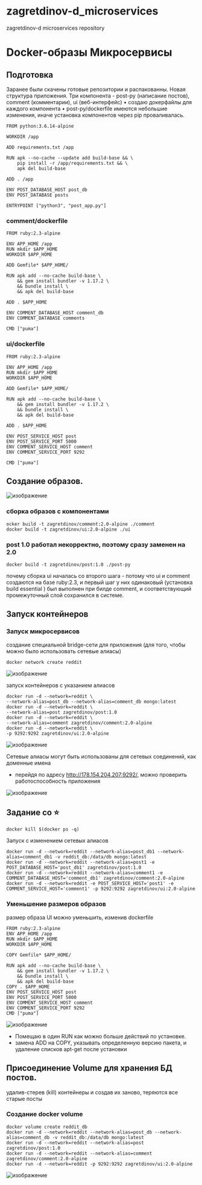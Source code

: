 # zagretdinov-d_microservices
zagretdinov-d microservices repository

# Docker-образы Микросервисы
## Подготовка
Заранее были скачены готовые репозитории и распакованны.
Новая структура приложения.
Три компонента - post-py (написание постов), comment (комментарии), ui (веб-интерфейс) 
    • создаю докерфайлы для каждого компонента
    • post-py/dockerfile имеются небольшие изменения, иначе установка компонентов через pip проваливалась.
```
FROM python:3.6.14-alpine

WORKDIR /app

ADD requirements.txt /app

RUN apk --no-cache --update add build-base && \
    pip install -r /app/requirements.txt && \
    apk del build-base

ADD . /app

ENV POST_DATABASE_HOST post_db
ENV POST_DATABASE posts

ENTRYPOINT ["python3", "post_app.py"]

```

### comment/dockerfile
```
FROM ruby:2.3-alpine

ENV APP_HOME /app
RUN mkdir $APP_HOME
WORKDIR $APP_HOME

ADD Gemfile* $APP_HOME/

RUN apk add --no-cache build-base \
    && gem install bundler -v 1.17.2 \
    && bundle install \
    && apk del build-base

ADD . $APP_HOME

ENV COMMENT_DATABASE_HOST comment_db
ENV COMMENT_DATABASE comments

CMD ["puma"]
```
### ui/dockerfile
```
FROM ruby:2.3-alpine

ENV APP_HOME /app
RUN mkdir $APP_HOME
WORKDIR $APP_HOME

ADD Gemfile* $APP_HOME/

RUN apk add --no-cache build-base \
    && gem install bundler -v 1.17.2 \
    && bundle install \
    && apk del build-base

ADD . $APP_HOME

ENV POST_SERVICE_HOST post
ENV POST_SERVICE_PORT 5000
ENV COMMENT_SERVICE_HOST comment
ENV COMMENT_SERVICE_PORT 9292

CMD ["puma"]
```

## Создание образов.

![изображение](https://user-images.githubusercontent.com/85208391/130621379-eb4591dc-8ebb-42b0-ad30-476a2564bba2.png)

### сборка образов с компонентами
```
ocker build -t zagretdinov/comment:2.0-alpine ./comment
docker build -t zagretdinov/ui:2.0-alpine ./ui
```
### post 1.0 работал некорректно, поэтому сразу заменен на 2.0

```
docker build -t zagretdinov/post:1.0 ./post-py
```

почему сборка ui началась со второго шага - потому что ui и comment создаются на базе ruby:2.3, и первый шаг у них одинаковый (установка build essential ) был выполнен при билде comment, и соответствующий промежуточный слой сохранился в системе.

## Запуск контейнеров

### Запуск микросервисов

создание специальной bridge-сети для приложения (для того, чтобы можно было использовать сетевые алиасы)

```
docker network create reddit
```

![изображение](https://user-images.githubusercontent.com/85208391/130627594-8690b6cc-4985-4b36-af5b-bd58a9defc6e.png)

запуск контейнеров с указанием алиасов

```
docker run -d --network=reddit \
--network-alias=post_db --network-alias=comment_db mongo:latest
docker run -d --network=reddit \
--network-alias=post zagretdinov/post:1.0
docker run -d --network=reddit \
--network-alias=comment zagretdinov/comment:2.0-alpine
docker run -d --network=reddit \
-p 9292:9292 zagretdinov/ui:2.0-alpine
```
![изображение](https://user-images.githubusercontent.com/85208391/130627783-303a1ebd-92ab-4844-9c57-fb23118ada11.png)

Сетевые алиасы могут быть использованы для сетевых соединений, как доменные имена

- перейдя по адресу http://178.154.204.207:9292/, можно проверить работоспособность приложения

![изображение](https://user-images.githubusercontent.com/85208391/130629301-12e48765-c23b-4cba-8df5-c7951a9ba092.png)

## Задание со ⭐
```
docker kill $(docker ps -q)
```
Запуск с изменением сетевых алиасов
```
docker run -d --network=reddit --network-alias=post_db1 --network-alias=comment_db1 -v reddit_db:/data/db mongo:latest
docker run -d --network=reddit --network-alias=post1 -e POST_DATABASE_HOST='post_db1' zagretdinov/post:1.0
docker run -d --network=reddit --network-alias=comment1 -e COMMENT_DATABASE_HOST='comment_db1' zagretdinov/comment:2.0-alpine
docker run -d --network=reddit -e POST_SERVICE_HOST='post1' -e COMMENT_SERVICE_HOST='comment1' -p 9292:9292 zagretdinov/ui:2.0-alpine
```

### Уменьшение размеров образов 
размер образа UI можно уменьшить, изменив dockerfile

```
FROM ruby:2.3-alpine
ENV APP_HOME /app
RUN mkdir $APP_HOME
WORKDIR $APP_HOME

COPY Gemfile* $APP_HOME/

RUN apk add --no-cache build-base \
    && gem install bundler -v 1.17.2 \
    && bundle install \
    && apk del build-base
COPY . $APP_HOME
ENV POST_SERVICE_HOST post
ENV POST_SERVICE_PORT 5000
ENV COMMENT_SERVICE_HOST comment
ENV COMMENT_SERVICE_PORT 9292
CMD ["puma"]
```
![изображение](https://user-images.githubusercontent.com/85208391/130629750-e1d21768-cf7e-4ec7-aa97-5fb88b86ed0d.png)


- Помещаю в один RUN как можно больше действий по установке.
- замена ADD на COPY, указывать определенную версию пакета, и удаление списков apt-get после установки

## Присоединение Volume для хранения БД постов.
удалив-стерев (kill) контейнеры и создав их заново, теряются все старые посты

### Создание docker volume
```
docker volume create reddit_db
docker run -d --network=reddit --network-alias=post_db --network-alias=comment_db -v reddit_db:/data/db mongo:latest
docker run -d --network=reddit --network-alias=post zagretdinov/post:1.0
docker run -d --network=reddit --network-alias=comment zagretdinov/comment:2.0-alpine
docker run -d --network=reddit -p 9292:9292 zagretdinov/ui:2.0-alpine
```
![изображение](https://user-images.githubusercontent.com/85208391/130632780-a3a2e6d9-1cf4-4574-be3d-f3e79aa13615.png)
